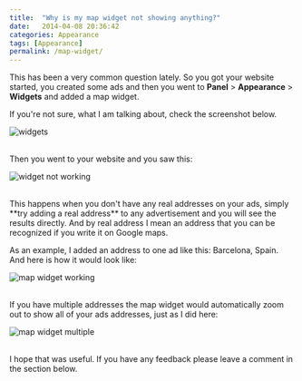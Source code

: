 ```yaml
---
title:  "Why is my map widget not showing anything?"
date:   2014-04-08 20:36:42
categories: Appearance
tags: [Appearance]
permalink: /map-widget/
---
```

This has been a very common question lately. So you got your website started, you created some ads and then you went to **Panel** > **Appearance** > **Widgets** and added a map widget.

If you're not sure, what I am talking about, check the screenshot below. 

![widgets](//open-classifieds.com/wp-content/uploads/2014/04/widgets-1024x516.png)

<br>
Then you went to your website and you saw this: 

![widget not working](//open-classifieds.com/wp-content/uploads/2014/04/widget-not-working.png)

<br>
This happens when you don't have any real addresses on your ads, simply **try adding a real address** to any advertisement and you will see the results directly. And by real address I mean an address that you can be recognized if you write it on Google maps.

As an example, I added an address to one ad like this: Barcelona, Spain. And here is how it would look like: 

![map widget working](//open-classifieds.com/wp-content/uploads/2014/04/map-widget-working.png)

<br>
If you have multiple addresses the map widget would automatically zoom out to show all of your ads addresses, just as I did here:

![map widget multiple](//open-classifieds.com/wp-content/uploads/2014/04/map-widget-multiple.png)

<br>
I hope that was useful. If you have any feedback please leave a comment in the section below.

